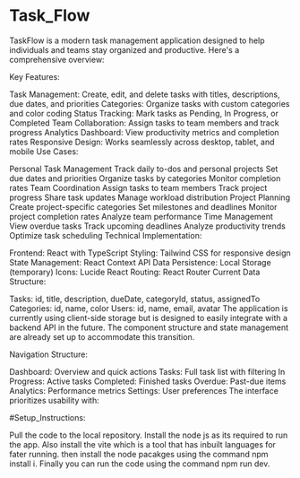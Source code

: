 # Task_Flow
TaskFlow is a modern task management application designed to help individuals and teams stay organized and productive. Here's a comprehensive overview:

Key Features:

Task Management: Create, edit, and delete tasks with titles, descriptions, due dates, and priorities
Categories: Organize tasks with custom categories and color coding
Status Tracking: Mark tasks as Pending, In Progress, or Completed
Team Collaboration: Assign tasks to team members and track progress
Analytics Dashboard: View productivity metrics and completion rates
Responsive Design: Works seamlessly across desktop, tablet, and mobile
Use Cases:

Personal Task Management
Track daily to-dos and personal projects
Set due dates and priorities
Organize tasks by categories
Monitor completion rates
Team Coordination
Assign tasks to team members
Track project progress
Share task updates
Manage workload distribution
Project Planning
Create project-specific categories
Set milestones and deadlines
Monitor project completion rates
Analyze team performance
Time Management
View overdue tasks
Track upcoming deadlines
Analyze productivity trends
Optimize task scheduling
Technical Implementation:

Frontend: React with TypeScript
Styling: Tailwind CSS for responsive design
State Management: React Context API
Data Persistence: Local Storage (temporary)
Icons: Lucide React
Routing: React Router
Current Data Structure:

Tasks: id, title, description, dueDate, categoryId, status, assignedTo
Categories: id, name, color
Users: id, name, email, avatar
The application is currently using client-side storage but is designed to easily integrate with a backend API in the future. The component structure and state management are already set up to accommodate this transition.

Navigation Structure:

Dashboard: Overview and quick actions
Tasks: Full task list with filtering
In Progress: Active tasks
Completed: Finished tasks
Overdue: Past-due items
Analytics: Performance metrics
Settings: User preferences
The interface prioritizes usability with:

#Setup_Instructions:

Pull the code to the local repository.
Install the node js as its required to run the app.
Also install the vite which is a tool that has inbuilt languages for fater running.
then install the node pacakges using the command npm install i.
Finally you can run the code using the command npm run dev.
